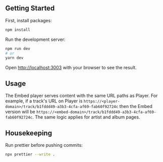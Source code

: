 ## Getting Started

First, install packages:

```bash
npm install
```

Run the development server:

```bash
npm run dev
# or
yarn dev
```

Open [http://localhost:3003](http://localhost:3003) with your browser to see the result.

## Usage

The Embed player serves content with the same URL paths as Player. For example, if a track's URL on Player is `https://<player-domain>/track/b1fddd49-a3b3-4cfa-af69-fab60f92724c` then the Embed version will be `https://<embed-domain>/track/b1fddd49-a3b3-4cfa-af69-fab60f92724c`. The same logic applies for artist and album pages.

## Housekeeping

Run prettier before pushing commits:

```bash
npx prettier --write .
```
